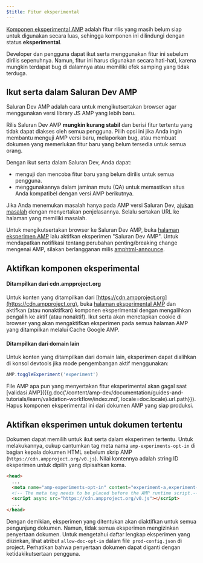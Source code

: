 ```yaml
---
$title: Fitur eksperimental
---
```


[Komponen eksperimental AMP](https://github.com/ampproject/amphtml/tree/master/tools/experiments)
adalah fitur rilis yang masih belum siap untuk digunakan secara luas, sehingga komponen ini dilindungi dengan status **eksperimental**.

Developer dan pengguna dapat ikut serta menggunakan fitur ini sebelum dirilis sepenuhnya.
Namun, fitur ini harus digunakan secara hati-hati, karena mungkin terdapat bug di dalamnya atau memiliki efek samping yang tidak terduga.

## Ikut serta dalam Saluran Dev AMP

Saluran Dev AMP adalah cara untuk mengikutsertakan browser agar menggunakan versi library JS AMP yang lebih baru.

Rilis Saluran Dev AMP **mungkin kurang stabil** dan berisi fitur tertentu yang tidak dapat diakses oleh semua pengguna. Pilih opsi ini jika Anda ingin membantu menguji AMP versi baru, melaporkan bug, atau membuat dokumen yang memerlukan fitur baru yang belum tersedia untuk semua orang.

Dengan ikut serta dalam Saluran Dev, Anda dapat:

- menguji dan mencoba fitur baru yang belum dirilis untuk semua pengguna.
- menggunakannya dalam jaminan mutu (QA) untuk memastikan situs Anda kompatibel dengan versi AMP berikutnya.

Jika Anda menemukan masalah hanya pada AMP versi Saluran Dev, [ajukan masalah](https://github.com/ampproject/amphtml/issues/new) dengan menyertakan penjelasannya. Selalu sertakan URL ke halaman yang memiliki masalah.

Untuk mengikutsertakan browser ke Saluran Dev AMP, buka [halaman eksperimen AMP](https://cdn.ampproject.org/experiments.html) lalu aktifkan eksperimen "Saluran Dev AMP". Untuk mendapatkan notifikasi tentang perubahan penting/breaking change mengenai AMP, silakan berlangganan milis [amphtml-announce](https://groups.google.com/forum/#!forum/amphtml-announce).

## Aktifkan komponen eksperimental

#### Ditampilkan dari cdn.ampproject.org

Untuk konten yang ditampilkan dari [https://cdn.ampproject.org](https://cdn.ampproject.org), 
buka [halaman eksperimental AMP](https://cdn.ampproject.org/experiments.html)
dan aktifkan (atau nonaktifkan) komponen eksperimental dengan mengalihkan pengalih ke aktif (atau nonaktif). Ikut serta akan menetapkan cookie di browser yang akan mengaktifkan eksperimen pada semua halaman AMP yang ditampilkan melalui Cache Google AMP.

#### Ditampilkan dari domain lain

Untuk konten yang ditampilkan dari domain lain, eksperimen dapat dialihkan di konsol devtools jika mode pengembangan aktif menggunakan:

```js
AMP.toggleExperiment('experiment')
```

File AMP apa pun yang menyertakan fitur eksperimental akan gagal
saat [validasi AMP]({{g.doc('/content/amp-dev/documentation/guides-and-tutorials/learn/validation-workflow/index.md', locale=doc.locale).url.path}}).
Hapus komponen eksperimental ini dari dokumen AMP yang siap produksi.

## Aktifkan eksperimen untuk dokumen tertentu

Dokumen dapat memilih untuk ikut serta dalam eksperimen tertentu. Untuk melakukannya, cukup cantumkan tag meta nama `amp-experiments-opt-in` di bagian kepala dokumen HTML sebelum skrip AMP (`https://cdn.ampproject.org/v0.js`). Nilai kontennya adalah string ID eksperimen untuk dipilih yang dipisahkan koma.

```html
<head>
  ...
  <meta name="amp-experiments-opt-in" content="experiment-a,experiment-b">
  <!-- The meta tag needs to be placed before the AMP runtime script.-->
  <script async src="https://cdn.ampproject.org/v0.js"></script>
  ...
</head>
```

Dengan demikian, eksperimen yang ditentukan akan diaktifkan untuk semua pengunjung dokumen. Namun, tidak semua eksperimen mengizinkan penyertaan dokumen. Untuk mengetahui daftar lengkap eksperimen yang diizinkan, lihat atribut `allow-doc-opt-in` dalam file` prod-config.json` di project. Perhatikan bahwa penyertaan dokumen dapat diganti dengan ketidakikutsertaan pengguna.
 
